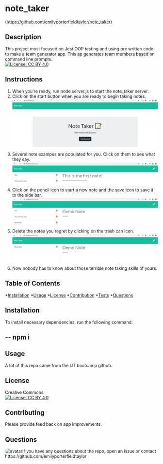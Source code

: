 # note_taker
(https://github.com/emilyporterfieldtaylor/note_taker)

## Description  
This project most focused on Jest OOP testing and using pre written code to make a team generator app. This ap generates team members based on command line prompts. 
<br>
[![License: CC BY 4.0](https://img.shields.io/badge/License-CC%20BY%204.0-lightgrey.svg)](http://creativecommons.org/licenses/by/4.0/)

## Instructions
1. When you're ready, run node server.js to start the note_taker server.
2. Click on the start button when you are ready to begin taking notes.
![alt text](public/assets/images/start.png "start")
3. Several note exampes are populated for you. Click on them to see what they say.
![alt text](public/assets/images/firstNote.png "first note")
4. Click on the pencil icon to start a new note and the save icon to save it to the side bar.
![alt text](public/assets/images/demo.png "demo")
5. Delete the notes you regret by clicking on the trash can icon.
![alt text](public/assets/images/regrets.png "regrets")
6. Now nobody has to know about those terrible note taking skills of yours.

    
## Table of Contents

  *[Installation](#installation)
  *[Usage](#usage)
  *[License](#license)
  *[Contribution](#contribution)
  *[Tests](#tests)
  *[Questions](#questions)
    
## Installation
To install necessary dependencies, run the following command:

--
npm i
--
    
## Usage
A lot of this repo came from the UT bootcamp github.
    
## License
Creative Commons
<br>
[![License: CC BY 4.0](https://img.shields.io/badge/License-CC%20BY%204.0-lightgrey.svg)](http://creativecommons.org/licenses/by/4.0/)
    
## Contributing
Please provide feed back on app improvements. 
    
## Questions

<img src="https://avatars3.githubusercontent.com/u/56419788?v=4" alt="avatar" style="border-radius: 16px" width="30" />
​
If you have any questions about the repo, open an issue or contact https://github.com/emilyporterfieldtaylor